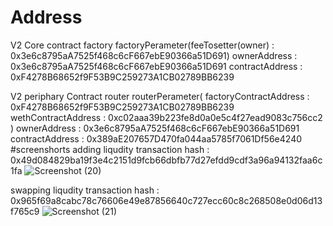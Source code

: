 # Address
V2 Core contract
	factory
		factoryPerameter(feeTosetter(owner) : 0x3e6c8795aA7525f468c6cF667ebE90366a51D691)
		ownerAddress : 0x3e6c8795aA7525f468c6cF667ebE90366a51D691
		contractAddress : 0xF4278B68652f9F53B9C259273A1CB02789BB6239
		

V2 periphary Contract
	router
		routerPerameter(
		factoryContractAddress : 0xF4278B68652f9F53B9C259273A1CB02789BB6239
		wethContractAddress : 0xc02aaa39b223fe8d0a0e5c4f27ead9083c756cc2 
		)
		ownerAddress : 0x3e6c8795aA7525f468c6cF667ebE90366a51D691
		contractAddress : 0x389aE207657D470fa044aa5785f7061Df56e4240
#screenshorts
adding liqudity
transaction hash : 0x49d084829ba19f3e4c2151d9fcb66dbfb77d27efdd9cdf3a96a94132faa6c1fa
![Screenshot (20)](https://user-images.githubusercontent.com/94522477/157381357-d7cb13b8-f3e6-4f81-b0e1-99d8714ae07a.png)

swapping liqudity
transaction hash : 0x965f69a8cabc78c76606e49e87856640c727ecc60c8c268508e0d06d13f765c9
![Screenshot (21)](https://user-images.githubusercontent.com/94522477/157381553-3421436f-a48e-4ac1-8ae0-ced9a87bcfa7.png)


